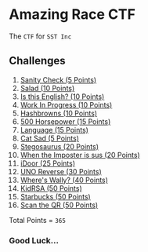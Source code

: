 # Amazing Race CTF

The `CTF` for `SST Inc`

## Challenges

1. <a href="ctf/challenge/Sanity%20Check/">Sanity Check (5 Points)</a> 
2. <a href="ctf/challenge/Salad/">Salad (10 Points)</a>
3. <a href="ctf/challenge/Is%20this%20English/">Is this English? (10 Points)</a>
4. <a href="ctf/challenge/Work%20In%20Progress/">Work In Progress (10 Points)</a>
5. <a href="ctf/challenge/Hashbrowns/">Hashbrowns (10 Points)</a>
6. <a href="ctf/challenge/500%20Horsepower/">500 Horsepower (15 Points)</a>
7. <a href="ctf/challenge/Language/">Language (15 Points)</a>
8. <a href="ctf/challenge/Cat%20Sad/">Cat Sad (5 Points)</a>
9. <a href="ctf/challenge/Stegosaurus/">Stegosaurus (20 Points)</a>
10. <a href="ctf/challenge/When%20the%20Imposter%20is%20sus/">When the Imposter is sus (20 Points)</a>
11. <a href="ctf/challenge/iDoor/">iDoor (25 Points)</a>
12. <a href="ctf/challenge/UNO%20Reverse/">UNO Reverse (30 Points)</a>
13. <a href="ctf/challenge/Where's%20Wally/">Where's Wally? (40 Points)</a>
14. <a href="ctf/challenge/KidRSA/">KidRSA (50 Points)</a>
15. <a href="ctf/challenge/Starbucks/">Starbucks (50 Points)</a>
16. <a href="ctf/challenge/Scan%20the%20QR/">Scan the QR (50 Points)</a>

Total Points = `365`


### Good Luck...
